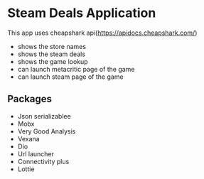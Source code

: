 # Steam Deals Application

This app uses cheapshark api(https://apidocs.cheapshark.com/)

- shows the store names
- shows the steam deals
- shows the game lookup
- can launch metacritic page of the game
- can launch steam page of the game

## Packages

- Json serializablee
- Mobx
- Very Good Analysis
- Vexana
- Dio
- Url launcher
- Connectivity plus
- Lottie
